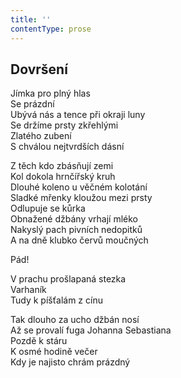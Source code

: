 ```yaml
---
title: ''
contentType: prose
---
```


## Dovršení

Jímka pro plný hlas  
Se prázdní  
Ubývá nás a tence při okraji luny  
Se držíme prsty zkřehlými  
Zlatého zubení  
S chválou nejtvrdších dásní

Z těch kdo zbásňují zemi  
Kol dokola hrnčířský kruh  
Dlouhé koleno u věčném kolotání  
Sladké mřenky kloužou mezi prsty  
Odlupuje se kůrka  
Obnažené džbány vrhají mléko  
Nakyslý pach pivních nedopitků  
A na dně klubko červů moučných

Pád!

V prachu prošlapaná stezka  
Varhaník  
Tudy k píšťalám z cínu

Tak dlouho za ucho džbán nosí  
Až se provalí fuga Johanna Sebastiana  
Pozdě k stáru  
K osmé hodině večer  
Kdy je najisto chrám prázdný

